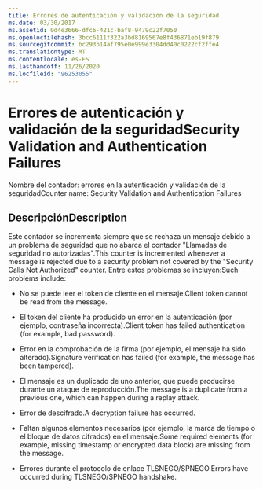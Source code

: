 ```yaml
---
title: Errores de autenticación y validación de la seguridad
ms.date: 03/30/2017
ms.assetid: 0d4e3666-dfc6-421c-baf8-9479c22f7050
ms.openlocfilehash: 3bcc6111f322a3bd8169567e8f436871eb19f879
ms.sourcegitcommit: bc293b14af795e0e999e3304dd40c0222cf2ffe4
ms.translationtype: MT
ms.contentlocale: es-ES
ms.lasthandoff: 11/26/2020
ms.locfileid: "96253055"
---
```

# <a name="security-validation-and-authentication-failures"></a><span data-ttu-id="668e7-102">Errores de autenticación y validación de la seguridad</span><span class="sxs-lookup"><span data-stu-id="668e7-102">Security Validation and Authentication Failures</span></span>

<span data-ttu-id="668e7-103">Nombre del contador: errores en la autenticación y validación de la seguridad</span><span class="sxs-lookup"><span data-stu-id="668e7-103">Counter name: Security Validation and Authentication Failures</span></span>  
  
## <a name="description"></a><span data-ttu-id="668e7-104">Descripción</span><span class="sxs-lookup"><span data-stu-id="668e7-104">Description</span></span>  

 <span data-ttu-id="668e7-105">Este contador se incrementa siempre que se rechaza un mensaje debido a un problema de seguridad que no abarca el contador "Llamadas de seguridad no autorizadas".</span><span class="sxs-lookup"><span data-stu-id="668e7-105">This counter is incremented whenever a message is rejected due to a security problem not covered by the "Security Calls Not Authorized" counter.</span></span> <span data-ttu-id="668e7-106">Entre estos problemas se incluyen:</span><span class="sxs-lookup"><span data-stu-id="668e7-106">Such problems include:</span></span>  
  
- <span data-ttu-id="668e7-107">No se puede leer el token de cliente en el mensaje.</span><span class="sxs-lookup"><span data-stu-id="668e7-107">Client token cannot be read from the message.</span></span>  
  
- <span data-ttu-id="668e7-108">El token del cliente ha producido un error en la autenticación (por ejemplo, contraseña incorrecta).</span><span class="sxs-lookup"><span data-stu-id="668e7-108">Client token has failed authentication (for example, bad password).</span></span>  
  
- <span data-ttu-id="668e7-109">Error en la comprobación de la firma (por ejemplo, el mensaje ha sido alterado).</span><span class="sxs-lookup"><span data-stu-id="668e7-109">Signature verification has failed (for example, the message has been tampered).</span></span>  
  
- <span data-ttu-id="668e7-110">El mensaje es un duplicado de uno anterior, que puede producirse durante un ataque de reproducción.</span><span class="sxs-lookup"><span data-stu-id="668e7-110">The message is a duplicate from a previous one, which can happen during a replay attack.</span></span>  
  
- <span data-ttu-id="668e7-111">Error de descifrado.</span><span class="sxs-lookup"><span data-stu-id="668e7-111">A decryption failure has occurred.</span></span>  
  
- <span data-ttu-id="668e7-112">Faltan algunos elementos necesarios (por ejemplo, la marca de tiempo o el bloque de datos cifrados) en el mensaje.</span><span class="sxs-lookup"><span data-stu-id="668e7-112">Some required elements (for example, missing timestamp or encrypted data block) are missing from the message.</span></span>  
  
- <span data-ttu-id="668e7-113">Errores durante el protocolo de enlace TLSNEGO/SPNEGO.</span><span class="sxs-lookup"><span data-stu-id="668e7-113">Errors have occurred during TLSNEGO/SPNEGO handshake.</span></span>
